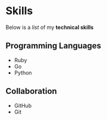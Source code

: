 # Skills

Below is a _list_ of my **technical skills**

## Programming Languages
- Ruby
- Go
- Python

## Collaboration
- GitHub
- Git
